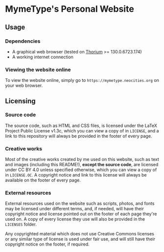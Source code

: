 # MymeType's Personal Website

## Usage

### Dependencies

- A graphical web browser (tested on [Thorium](https://thorium.rocks/) >= 130.0.6723.174)
- A working internet connection

### Viewing the website online

To view the website online, simply go to `https://mymetype.neocities.org` on
your web browser.

## Licensing

### Source code

The source code, such as HTML and CSS files, is licensed under the LaTeX Project
Public License v1.3c, which you can view a copy of in `LICENSE`, and
a link to this repository will always be provided in the footer of every page.

### Creative works

Most of the creative works created by me used on this website, such as text and images
(including this README!), **except the source code**, are licensed under CC BY
4.0 unless specified otherwise, which you can view a copy of in `LICENSE.OC`. A copyright notice and link to this license will
always be available on the footer of every page.

### External resources

External resources used on the website such as scripts, photos, and fonts may be
licensed under different terms, and, if needed, will have their copyright notice
and license pointed out on the footer of each page they're used on. A copy of
every license they use will also be provided in the `LICENSES` folder.

Any copyrighted material which does not use Creative Commons licenses or any
similar type of license is used under fair use, and will still have their
copyright notice on the footer, if required.
